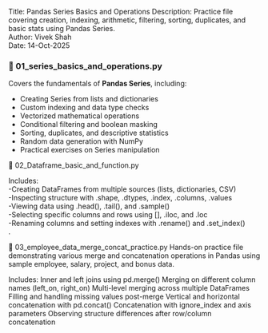 
Title: Pandas Series Basics and Operations
Description: Practice file covering creation, indexing, arithmetic, filtering,
             sorting, duplicates, and basic stats using Pandas Series.
             <br>
Author: Vivek Shah
<br>
Date: 14-Oct-2025




### 🧩 01_series_basics_and_operations.py
Covers the fundamentals of **Pandas Series**, including:
- Creating Series from lists and dictionaries  
- Custom indexing and data type checks  
- Vectorized mathematical operations  
- Conditional filtering and boolean masking  
- Sorting, duplicates, and descriptive statistics  
- Random data generation with NumPy  
- Practical exercises on Series manipulation




🧩 02_Dataframe_basic_and_function.py

Includes:<br>
-Creating DataFrames from multiple sources (lists, dictionaries, CSV)<br>
-Inspecting structure with .shape, .dtypes, .index, .columns, .values<br>
-Viewing data using .head(), .tail(), and .sample()<br>
-Selecting specific columns and rows using [], .iloc, and .loc<br>
-Renaming columns and setting indexes with .rename() and .set_index()<br>.


🧩 03_employee_data_merge_concat_practice.py
Hands-on practice file demonstrating various merge and concatenation operations in Pandas using sample employee, salary, project, and bonus data.

Includes:
Inner and left joins using pd.merge()
Merging on different column names (left_on, right_on)
Multi-level merging across multiple DataFrames
Filling and handling missing values post-merge
Vertical and horizontal concatenation with pd.concat()
Concatenation with ignore_index and axis parameters
Observing structure differences after row/column concatenation

